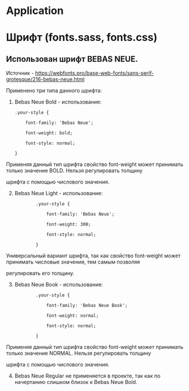 # Application


#  Шрифт (fonts.sass, fonts.css)


## Использован шрифт BEBAS NEUE.

Источник - https://webfonts.pro/base-web-fonts/sans-serif-grotesque/216-bebas-neue.html

Применено три типа данного шрифта:

1.  Bebas Neue Bold - использование:

        .your-style {

            font-family: 'Bebas Neue';

            font-weight: bold;

            font-style: normal;

        }

Применяя данный тип шрифта свойство font-weight может принимать только значение BOLD. Нельзя регулировать толщину 

шрифта с помощью числового значения.


2.  Bebas Neue Light - использование:

                .your-style {

                    font-family: 'Bebas Neue';

                    font-weight: 300;

                    font-style: normal;

                }

Универсальный вариант шрифта, так как свойство font-weight может принимать числовые значения, тем самым позволяя

регулировать его толщину.


3.  Bebas Neue Book - использование:

                .your-style {

                    font-family: 'Bebas Neue Book';

                    font-weight: normal;

                    font-style: normal;

                }

Применяя данный тип шрифта свойство font-weight может принимать только значение NORMAL. Нельзя регулировать толщину 

шрифта с помощью числового значения.


4.  Bebas Neue Regular не применяется в проекте, так как по начертанию слишком близок к  Bebas Neue Bold.
